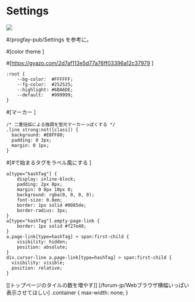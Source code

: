 # Settings



![](https://i.gyazo.com/641dfa2be02c3674241a26f4d64af4e8.jpg)

#/progfay-pub/Settings を参考に。

#[color theme ]

#[https://gyazo.com/2d7af113e5d77a76ff03396a12c37979 ]

    :root {
   		--bg-color:  #FFFFFF;
   		--fg-color:  #252525;
   		--highlight: #6BA6DE;
   		--default:   #999999;
    }

#[マーカー ]

    /* 二重括弧による強調を蛍光マーカーっぽくする */
    .line strong:not([class]) { 
      background: #E0FF80;
      padding: 0 3px;
      margin: 0 1px;
    }

#[#で始まるタグをラベル風にする  ]

    a[type="hashTag"] {
   		display: inline-block;
      	padding: 2px 8px;
        margin: 0 8px 10px 0;
        background: rgba(0, 0, 0, 0);
        font-size: 0.8em;
        border: 1px solid #0085de;
        border-radius: 3px;
    }
    a[type="hashTag"].empty-page-link {
    	border: 1px solid #f27e48;
    }
    a.page-link[type=hashTag] > span:first-child {
    	visibility: hidden;
      	position: absolute;
    }
    div.cursor-line a.page-link[type=hashTag] > span:first-child {
      visibility: visible;
      position: relative;
    }
   [[トップページのタイルの数を増やす]] [/forum-jp/Webブラウザ横幅いっぱい表示させてほしい]
    .container {
      max-width: none;
      }

